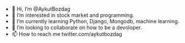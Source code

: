 - 👋 Hi, I’m @AykutBozdag
- 👀 I’m interested in stock market and programming.
- 🌱 I’m currently learning Python, Django, Mongodb, machine learning.
- 💞️ I’m looking to collaborate on how to be a devoloper.
- 📫 How to reach me twitter.com/aykutbozdag

<!---
AykutBozdag/AykutBozdag is a ✨ special ✨ repository because its `README.md` (this file) appears on your GitHub profile.
You can click the Preview link to take a look at your changes.
--->
